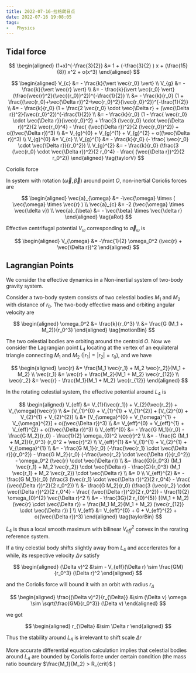 ```yaml
---
title: 2022-07-16-拉格朗日点
date: 2022-07-16 19:08:05
tags:
-   Physics
---
```

## Tidal force

$$
\begin{aligned}
    (1+x)^{-\frac{3}{2}} &= 1 + (-\frac{3}{2} ) x + (\frac{15}{8}) x^2 + o(x^3)
\end{aligned}
$$

$$
\begin{aligned}
	V_{c} &= - \frac{k}{\vert \vec{r_0} \vert} \\
	V_{g} &= - \frac{k}{\vert \vec{r} \vert} \\
	&= - \frac{k}{\vert \vec{r_0} \vert} (\frac{\vec{r}^2}{\vec{{r_0}}^2})^{-\frac{1}{2}} \\
	&= - \frac{k}{r_0} (1 + \frac{(\vec{r_0}+\vec{\Delta r})^2-\vec{r_0}^2}{\vec{r_0}^2})^{-\frac{1}{2}}	\\
	&= - \frac{k}{r_0} (1 + \frac{2 \vec{r_0} \cdot \vec{\Delta r} + (\vec{\Delta r})^2}{\vec{r_0}^2})^{-\frac{1}{2}}	\\
	&= - \frac{k}{r_0} (1 - \frac{ \vec{r_0} \cdot \vec{\Delta r}}{\vec{r_0}^2} + \frac{3 (\vec{r_0} \cdot \vec{\Delta r})^2}{2 \vec{r_0}^4} - \frac{ (\vec{\Delta r})^2}{2 (\vec{r_0})^2}) + o((\vec{\Delta r})^3)	\\
	&= V_{g}^{0} + V_{g}^{1} + V_{g}^{2} + o((\vec{\Delta r})^3) \\
	V_{g}^{0} &= V_{c} \\
	V_{g}^{1} &= - \frac{k}{r_0} (- \frac{ \vec{r_0} \cdot \vec{\Delta r}}{r_0^2}) \\
	V_{g}^{2} &= - \frac{k}{r_0} (\frac{3 (\vec{r_0} \cdot \vec{\Delta r})^2}{2 r_0^4} - \frac{ (\vec{\Delta r})^2}{2 r_0^2})
\end{aligned}
\tag{taylorV}
$$

Coriolis force

In system with rotation $(\vec{\omega}, \vec{\beta})$ around point $O$, non-inertial Coriolis forces are

$$
\begin{aligned}
	\vec{a}_{\omega} &= -\vec{\omega} \times ( \vec{\omega} \times \vec{r} ) \\
	\vec{a}_{c} &= -2 (\vec{\omega} \times \vec{\delta v})	\\
	\vec{a}_{\beta} &= - \vec{\beta} \times \vec{\delta r}
\end{aligned}
\tag{aRot}
$$

Effective centrifugal potential $V_{\omega}$ corresponding to $\vec{a}_{\omega}$ is

$$
\begin{aligned}
	V_{\omega} &= -\frac{1}{2} \omega_0^2 (\vec{r} + \vec{\Delta r})^2
\end{aligned}
$$

## Lagrangian Points

We consider the effective dynamics in a Non-inertial system of two-body gravity system.

Consider a two-body system consists of two celestial bodies $M_1$ and $M_2$ with distance of $r_0$. The two-body effective mass and orbiting angular velocity are

$$
\begin{aligned}
	\omega_0^2 &= \frac{k}{r_0^3}	\\
	&= \frac{G (M_1 + M_2)}{r_0^3}
\end{aligned}
\tag{motionBin}
$$

The two celestial bodies are orbiting around the centroid $O$. Now we consider the Lagrangian point $L_4$ locating at the vertex of an equilateral triangle connecting $M_1$ and $M_2$ ($\vert r_1 \vert = \vert r_2 \vert = r_0$), and we have

$$
\begin{aligned}
\vec{r} &= \frac{M_1 \vec{r_1} + M_2 \vec{r_2}}{M_1 + M_2} \\
\vec{r_1} &= \vec{r} + \frac{M_2}{M_1 + M_2} \vec{r_{12}} \\
\vec{r_2} &= \vec{r} - \frac{M_1}{M_1 + M_2} \vec{r_{12}}
\end{aligned}
$$

In the rotating celestial system, the effective potential around $L_4$ is

$$
\begin{aligned}
	V_{eff} &= V_{1}(\vec{r_1}) + V_{2}(\vec{r_2}) + V_{\omega}(\vec{r}) \\
	&= [V_{1}^{0} + V_{1}^{1} + V_{1}^{2}] + [V_{2}^{0} + V_{2}^{1} + V_{2}^{2}] \\
	&+ [V_{\omega}^{0} + V_{\omega}^{1} + V_{\omega}^{2}] + o((\vec{\Delta r})^3)	\\
	&= V_{eff}^{0} + V_{eff}^{1} + V_{eff}^{2} + o((\vec{\Delta r})^3)	\\
	V_{eff}^{0} &= - \frac{G M_1}{r_0} - \frac{G M_2}{r_0} - \frac{1}{2} \omega_{0}^2 \vec{r}^2 \\
	&= - \frac{G (M_1 + M_2)}{r_0^3} (r_0^2 + \vec{r}^2) \\
	V_{eff}^{1} &= V_{1}^{1} + V_{2}^{1} + V_{\omega}^{1} \\
	&= - \frac{G M_1}{r_0} (-\frac{\vec{r_1} \cdot \vec{\Delta r}}{r_0^2}) - \frac{G M_2}{r_0} (-\frac{\vec{r_2} \cdot \vec{\Delta r}}{r_0^2}) - \omega_0^2 (\vec{r} \cdot \vec{\Delta r})	\\
	&= \frac{G}{r_0^3} (M_1 \vec{r_1} + M_2 \vec{r_2}) \cdot \vec{\Delta r} - \frac{G}{r_0^3} (M_1 \vec{r_1} + M_2 \vec{r_2}) \cdot \vec{\Delta r}	\\
	&= 0	\\
	V_{eff}^{2} &= - \frac{G M_1}{r_0} (\frac{3 (\vec{r_1} \cdot \vec{\Delta r})^2}{2 r_0^4} - \frac{ (\vec{\Delta r})^2}{2 r_0^2}) \\
	&- \frac{G M_2}{r_0} (\frac{3 (\vec{r_2} \cdot \vec{\Delta r})^2}{2 r_0^4} - \frac{ (\vec{\Delta r})^2}{2 r_0^2}) - \frac{1}{2} \omega_{0}^{2} \vec{\Delta r}^2 \\
	&= - \frac{3G}{2 r_{0}^{5}} [(M_1 + M_2) (\vec{r} \cdot \vec{\Delta r}) + \frac{M_1 M_2}{M_1 + M_2} (\vec{r_{12}} \cdot \vec{\Delta r}) ] \\
	V_{eff} &= V_{eff}^{0} + 0 + V_{eff}^{2} + o((\vec{\Delta r})^3)
\end{aligned}
\tag{taylorBin}
$$

$L_4$ is thus a local smooth maximum with bilinear $V_{eff}^{2}$ convex in the rorating reference system.

If a tiny celestial body shifts slightly away from $L_4$ and accerlerates for a while, its respective velocity $\Delta v$ satisfy

$$
\begin{aligned}
	(\Delta v)^2 &\sim - V_{eff}(\Delta r) \sim \frac{GM}{r_0^3} (\Delta r)^2
\end{aligned}
$$

and the Coriolis force will bound it with an orbit with radius $r_{\Delta}$

$$
\begin{aligned}
	\frac{(\Delta v)^2}{r_{\Delta}} &\sim (\Delta v) \omega \sim \sqrt{\frac{GM}{r_0^3}} (\Delta v)
\end{aligned}
$$

we got

$$
\begin{aligned}
	r_{\Delta} &\sim \Delta r
\end{aligned}
$$

Thus the stability around $L_4$ is irrelevant to shift scale $\Delta r$

More accurate differential equation calculation implies that celestial bodies around $L_4$ are bounded by Coriolis force under certain condition (the mass ratio boundary $\frac{M_1}{M_2} > R_{crit}$ )
